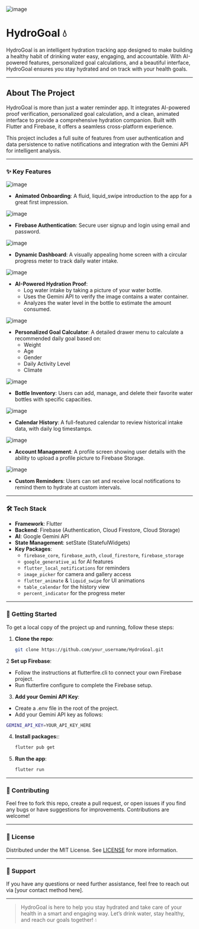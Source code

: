 ![image](https://github.com/user-attachments/assets/e3856de1-5b29-4f83-a945-d6ddf5514eec)
# HydroGoal 💧

HydroGoal is an intelligent hydration tracking app designed to make building a healthy habit of drinking water easy, engaging, and accountable. With AI-powered features, personalized goal calculations, and a beautiful interface, HydroGoal ensures you stay hydrated and on track with your health goals.

---

## About The Project

HydroGoal is more than just a water reminder app. It integrates AI-powered proof verification, personalized goal calculation, and a clean, animated interface to provide a comprehensive hydration companion. Built with Flutter and Firebase, it offers a seamless cross-platform experience.

This project includes a full suite of features from user authentication and data persistence to native notifications and integration with the Gemini API for intelligent analysis.

---

### ✨ Key Features

![image](https://github.com/user-attachments/assets/45cddccd-bffa-4145-86a5-db1205ca477b)
- **Animated Onboarding**: A fluid, liquid_swipe introduction to the app for a great first impression.


![image](https://github.com/user-attachments/assets/34024884-d3af-40df-950f-f6bb95d9f75f)
- **Firebase Authentication**: Secure user signup and login using email and password.


![image](https://github.com/user-attachments/assets/012051a3-53a0-4162-a2a4-d202214e0514)
- **Dynamic Dashboard**: A visually appealing home screen with a circular progress meter to track daily water intake.


![image](https://github.com/user-attachments/assets/672f81be-b218-4d1a-a9d8-1f79a7743cde)
- **AI-Powered Hydration Proof**:
  - Log water intake by taking a picture of your water bottle.
  - Uses the Gemini API to verify the image contains a water container.
  - Analyzes the water level in the bottle to estimate the amount consumed.


![image](https://github.com/user-attachments/assets/5524d795-1266-4eaf-a64d-19dca86236fc)
- **Personalized Goal Calculator**: A detailed drawer menu to calculate a recommended daily goal based on:
  - Weight
  - Age
  - Gender
  - Daily Activity Level
  - Climate
 

![image](https://github.com/user-attachments/assets/0f8bdf4d-fddc-42ab-8dd8-7630b2f034ef)
- **Bottle Inventory**: Users can add, manage, and delete their favorite water bottles with specific capacities.


![image](https://github.com/user-attachments/assets/72307380-2eb1-4f41-a4ac-efae786dc8c7)
- **Calendar History**: A full-featured calendar to review historical intake data, with daily log timestamps.


![image](https://github.com/user-attachments/assets/ccbc0a9b-86f1-4771-8405-9d74b1e11d7a)
- **Account Management**: A profile screen showing user details with the ability to upload a profile picture to Firebase Storage.


![image](https://github.com/user-attachments/assets/37ccb623-fffa-46be-9fe0-17e629520212)
- **Custom Reminders**: Users can set and receive local notifications to remind them to hydrate at custom intervals.

  

---

### 🛠️ Tech Stack

- **Framework**: Flutter
- **Backend**: Firebase (Authentication, Cloud Firestore, Cloud Storage)
- **AI**: Google Gemini API
- **State Management**: setState (StatefulWidgets)
- **Key Packages**:
  - `firebase_core`, `firebase_auth`, `cloud_firestore`, `firebase_storage`
  - `google_generative_ai` for AI features
  - `flutter_local_notifications` for reminders
  - `image_picker` for camera and gallery access
  - `flutter_animate` & `liquid_swipe` for UI animations
  - `table_calendar` for the history view
  - `percent_indicator` for the progress meter

---

### 🚀 Getting Started

To get a local copy of the project up and running, follow these steps:

1. **Clone the repo**:

   ```bash
   git clone https://github.com/your_username/HydroGoal.git
   ```

2 **Set up Firebase**:
  - Follow the instructions at flutterfire.cli to connect your own Firebase project.
  - Run flutterfire configure to complete the Firebase setup.

3. **Add your Gemini API Key**:
  - Create a .env file in the root of the project.
  - Add your Gemini API key as follows:
    
   ```bash
   GEMINI_API_KEY=YOUR_API_KEY_HERE
   ```

4. **Install packages:**:

   ```bash
   flutter pub get
   ```

5. **Run the app**:

   ```bash
   flutter run
   ```

---

### 🤝 Contributing

Feel free to fork this repo, create a pull request, or open issues if you find any bugs or have suggestions for improvements. Contributions are welcome!

---

### 📄 License

Distributed under the MIT License. See [LICENSE](LICENSE) for more information.

---

### 👥 Support

If you have any questions or need further assistance, feel free to reach out via [your contact method here].

---

> HydroGoal is here to help you stay hydrated and take care of your health in a smart and engaging way. Let’s drink water, stay healthy, and reach our goals together! 💧
